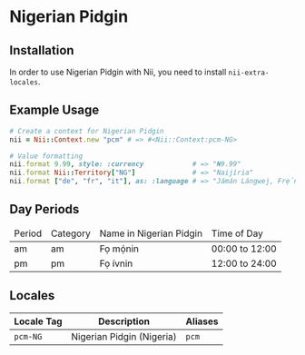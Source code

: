 <!-- This file has been generated. Source: src/docs/languages/_template.md.erb -->

# Nigerian Pidgin

## Installation

In order to use Nigerian Pidgin with Nii, you need to install `nii-extra-locales`.

## Example Usage

``` ruby
# Create a context for Nigerian Pidgin
nii = Nii::Context.new "pcm" # => #<Nii::Context:pcm-NG>

# Value formatting
nii.format 9.99, style: :currency            # => "₦9.99"
nii.format Nii::Territory["NG"]              # => "Naijíria"
nii.format ["de", "fr", "it"], as: :language # => "Jámán Lángwej, Frẹ́nch Lángwej, an Ítáli Lángwej"
```

## Day Periods


<table>
  <thead>
    <tr>
      <td>Period</td>
      <td>Category</td>
      <td>Name in Nigerian Pidgin</td>
      <td>Time of Day</td>
    </tr>
  </thead>
  <tbody>
    <tr>
      <td>am</td>
      <td>am</td>
      <td>Fọ mọ́nin</td>
      <td>00:00 to 12:00</td>
    </tr>
    <tr>
      <td>pm</td>
      <td>pm</td>
      <td>Fọ ívnin</td>
      <td>12:00 to 24:00</td>
    </tr>
  </tbody>
</table>



## Locales

<table>
  <thead>
    <tr>
      <th>Locale Tag</th>
      <th>Description</th>
      <th>Aliases</th>
    </tr>
  </thead>
  <tbody>
    <tr>
      <td><code>pcm-NG</code></td>
      <td>Nigerian Pidgin (Nigeria)</td>
      <td><code>pcm</code></td>
    </tr>
  </tbody>
</table>

